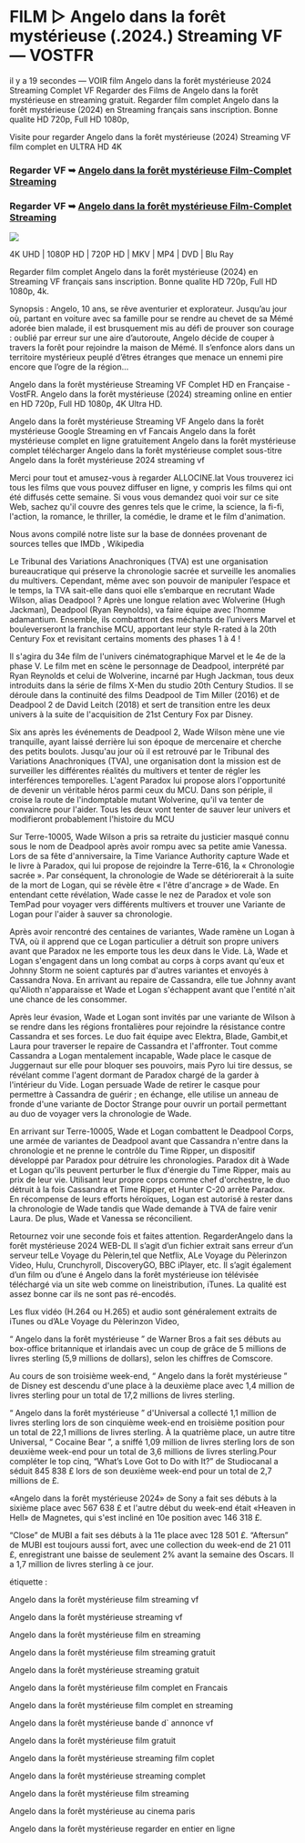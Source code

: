 # FILM ▷ Angelo dans la forêt mystérieuse (.2024.) Streaming VF — VOSTFR

il y a 19 secondes — VOIR film Angelo dans la forêt mystérieuse 2024 Streaming Complet VF Regarder des Films de Angelo dans la forêt mystérieuse en streaming gratuit. Regarder film complet Angelo dans la forêt mystérieuse (2024) en Streaming français sans inscription. Bonne qualite HD 720p, Full HD 1080p,

Visite pour regarder Angelo dans la forêt mystérieuse (2024) Streaming VF film complet en ULTRA HD 4K

### Regarder VF ➥ [Angelo dans la forêt mystérieuse Film-Complet Streaming](https://t.co/1p9uKnjGLm)

### Regarder VF ➥ [Angelo dans la forêt mystérieuse Film-Complet Streaming](https://t.co/1p9uKnjGLm)


<p dir="auto"><a href="https://t.co/1p9uKnjGLm" title="PLAYNOW" rel="nofollow"><img src="https://i.imgur.com/jhNGoEt.gif" style="max-width: 100%;"></a></p>

4K UHD | 1080P HD | 720P HD | MKV | MP4 | DVD | Blu Ray

Regarder film complet Angelo dans la forêt mystérieuse (2024) en Streaming VF français sans inscription. Bonne qualite HD 720p, Full HD 1080p, 4k.

Synopsis : Angelo, 10 ans, se rêve aventurier et explorateur. Jusqu’au jour où, partant en voiture avec sa famille pour se rendre au chevet de sa Mémé adorée bien malade, il est brusquement mis au défi de prouver son courage : oublié par erreur sur une aire d’autoroute, Angelo décide de couper à travers la forêt pour rejoindre la maison de Mémé. Il s’enfonce alors dans un territoire mystérieux peuplé d’êtres étranges que menace un ennemi pire encore que l’ogre de la région…

Angelo dans la forêt mystérieuse Streaming VF Complet HD en Française - VostFR. Angelo dans la forêt mystérieuse (2024) streaming online en entier en HD 720p, Full HD 1080p, 4K Ultra HD.

Angelo dans la forêt mystérieuse Streaming VF
Angelo dans la forêt mystérieuse Google Streaming en vf Fancais
Angelo dans la forêt mystérieuse complet en ligne gratuitement
Angelo dans la forêt mystérieuse complet télécharger
Angelo dans la forêt mystérieuse complet sous-titre
Angelo dans la forêt mystérieuse 2024 streaming vf

Merci pour tout et amusez-vous à regarder ALLOCINE.lat
Vous trouverez ici tous les films que vous pouvez diffuser en ligne, y compris les films qui ont été diffusés cette semaine. Si vous vous demandez quoi voir sur ce site Web, sachez qu'il couvre des genres tels que le crime, la science, la fi-fi, l'action, la romance, le thriller, la comédie, le drame et le film d'animation.

Nous avons compilé notre liste sur la base de données provenant de sources telles que IMDb , Wikipedia

Le Tribunal des Variations Anachroniques (TVA) est une organisation bureaucratique qui préserve la chronologie sacrée et surveille les anomalies du multivers. Cependant, même avec son pouvoir de manipuler l’espace et le temps, la TVA sait-elle dans quoi elle s’embarque en recrutant Wade Wilson, alias Deadpool ? Après une longue relation avec Wolverine (Hugh Jackman), Deadpool (Ryan Reynolds), va faire équipe avec l’homme adamantium. Ensemble, ils combattront des méchants de l’univers Marvel et bouleverseront la franchise MCU, apportant leur style R-rated à la 20th Century Fox et revisitant certains moments des phases 1 à 4 !

Il s'agira du 34e film de l'univers cinématographique Marvel et le 4e de la phase V. Le film met en scène le personnage de Deadpool, interprété par Ryan Reynolds et celui de Wolverine, incarné par Hugh Jackman, tous deux introduits dans la série de films X-Men du studio 20th Century Studios. Il se déroule dans la continuité des films Deadpool de Tim Miller (2016) et de Deadpool 2 de David Leitch (2018) et sert de transition entre les deux univers à la suite de l'acquisition de 21st Century Fox par Disney.

Six ans après les événements de Deadpool 2, Wade Wilson mène une vie tranquille, ayant laissé derrière lui son époque de mercenaire et cherche des petits boulots. Jusqu'au jour où il est retrouvé par le Tribunal des Variations Anachroniques (TVA), une organisation dont la mission est de surveiller les différentes réalités du multivers et tenter de régler les interférences temporelles. L'agent Paradox lui propose alors l'opportunité de devenir un véritable héros parmi ceux du MCU. Dans son périple, il croise la route de l'indomptable mutant Wolverine, qu'il va tenter de convaincre pour l'aider. Tous les deux vont tenter de sauver leur univers et modifieront probablement l'histoire du MCU

Sur Terre-10005, Wade Wilson a pris sa retraite du justicier masqué connu sous le nom de Deadpool après avoir rompu avec sa petite amie Vanessa. Lors de sa fête d'anniversaire, la Time Variance Authority capture Wade et le livre à Paradox, qui lui propose de rejoindre la Terre-616, la « Chronologie sacrée ». Par conséquent, la chronologie de Wade se détériorerait à la suite de la mort de Logan, qui se révèle être « l'être d'ancrage » de Wade. En entendant cette révélation, Wade casse le nez de Paradox et vole son TemPad pour voyager vers différents multivers et trouver une Variante de Logan pour l'aider à sauver sa chronologie.

Après avoir rencontré des centaines de variantes, Wade ramène un Logan à TVA, où il apprend que ce Logan particulier a détruit son propre univers avant que Paradox ne les emporte tous les deux dans le Vide. Là, Wade et Logan s'engagent dans un long combat au corps à corps avant qu'eux et Johnny Storm ne soient capturés par d'autres variantes et envoyés à Cassandra Nova. En arrivant au repaire de Cassandra, elle tue Johnny avant qu'Alioth n'apparaisse et Wade et Logan s'échappent avant que l'entité n'ait une chance de les consommer.

Après leur évasion, Wade et Logan sont invités par une variante de Wilson à se rendre dans les régions frontalières pour rejoindre la résistance contre Cassandra et ses forces. Le duo fait équipe avec Elektra, Blade, Gambit,et Laura pour traverser le repaire de Cassandra et l'affronter. Tout comme Cassandra a Logan mentalement incapable, Wade place le casque de Juggernaut sur elle pour bloquer ses pouvoirs, mais Pyro lui tire dessus, se révélant comme l'agent dormant de Paradox chargé de la garder à l'intérieur du Vide. Logan persuade Wade de retirer le casque pour permettre à Cassandra de guérir ; en échange, elle utilise un anneau de fronde d'une variante de Doctor Strange pour ouvrir un portail permettant au duo de voyager vers la chronologie de Wade.

En arrivant sur Terre-10005, Wade et Logan combattent le Deadpool Corps, une armée de variantes de Deadpool avant que Cassandra n'entre dans la chronologie et ne prenne le contrôle du Time Ripper, un dispositif développé par Paradox pour détruire les chronologies. Paradox dit à Wade et Logan qu'ils peuvent perturber le flux d'énergie du Time Ripper, mais au prix de leur vie. Utilisant leur propre corps comme chef d'orchestre, le duo détruit à la fois Cassandra et Time Ripper, et Hunter C-20 arrête Paradox. En récompense de leurs efforts héroïques, Logan est autorisé à rester dans la chronologie de Wade tandis que Wade demande à TVA de faire venir Laura. De plus, Wade et Vanessa se réconcilient.

Retournez voir une seconde fois et faites attention. RegarderAngelo dans la forêt mystérieuse 2024 WEB-DL Il s’agit d’un fichier extrait sans erreur d’un serveur telLe Voyage du Pèlerin,tel que Netflix, ALe Voyage du Pèlerinzon Video, Hulu, Crunchyroll, DiscoveryGO, BBC iPlayer, etc. Il s’agit également d’un film ou d’une é Angelo dans la forêt mystérieuse ion télévisée téléchargé via un site web comme on lineistribution, iTunes. La qualité est assez bonne car ils ne sont pas ré-encodés.

Les flux vidéo (H.264 ou H.265) et audio sont généralement extraits de iTunes ou d’ALe Voyage du Pèlerinzon Video,

“ Angelo dans la forêt mystérieuse ” de Warner Bros a fait ses débuts au box-office britannique et irlandais avec un coup de grâce de 5 millions de livres sterling (5,9 millions de dollars), selon les chiffres de Comscore.

Au cours de son troisième week-end, “ Angelo dans la forêt mystérieuse ” de Disney est descendu d'une place à la deuxième place avec 1,4 million de livres sterling pour un total de 17,2 millions de livres sterling.

“ Angelo dans la forêt mystérieuse ” d'Universal a collecté 1,1 million de livres sterling lors de son cinquième week-end en troisième position pour un total de 22,1 millions de livres sterling. À la quatrième place, un autre titre Universal, “ Cocaine Bear ”, a sniffé 1,09 million de livres sterling lors de son deuxième week-end pour un total de 3,6 millions de livres sterling.Pour compléter le top cinq, “What’s Love Got to Do with It?” de Studiocanal a séduit 845 838 £ lors de son deuxième week-end pour un total de 2,7 millions de £.

«Angelo dans la forêt mystérieuse 2024» de Sony a fait ses débuts à la sixième place avec 567 638 £ et l'autre début du week-end était «Heaven in Hell» de Magnetes, qui s'est incliné en 10e position avec 146 318 £.

“Close” de MUBI a fait ses débuts à la 11e place avec 128 501 £. “Aftersun” de MUBI est toujours aussi fort, avec une collection du week-end de 21 011 £, enregistrant une baisse de seulement 2% avant la semaine des Oscars. Il a 1,7 million de livres sterling à ce jour.

étiquette :

Angelo dans la forêt mystérieuse film streaming vf

Angelo dans la forêt mystérieuse streaming vf

Angelo dans la forêt mystérieuse film en streaming

Angelo dans la forêt mystérieuse film streaming gratuit

Angelo dans la forêt mystérieuse streaming gratuit

Angelo dans la forêt mystérieuse film complet en Francais

Angelo dans la forêt mystérieuse film complet en streaming

Angelo dans la forêt mystérieuse bande d` annonce vf

Angelo dans la forêt mystérieuse film gratuit

Angelo dans la forêt mystérieuse streaming film coplet

Angelo dans la forêt mystérieuse streaming complet

Angelo dans la forêt mystérieuse film streaming

Angelo dans la forêt mystérieuse au cinema paris

Angelo dans la forêt mystérieuse regarder en entier en ligne
